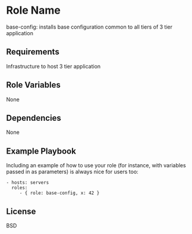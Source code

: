 Role Name
=========
base-config: installs base configuration common to all tiers of 3 tier application

Requirements
------------
Infrastructure to host 3 tier application

Role Variables
--------------
None

Dependencies
------------
None

Example Playbook
----------------

Including an example of how to use your role (for instance, with variables passed in as parameters) is always nice for users too:

    - hosts: servers
      roles:
         - { role: base-config, x: 42 }

License
-------

BSD
